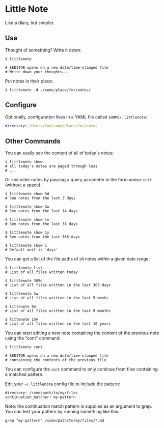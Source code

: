 # Little Note

Like a diary, but simpler.

## Use

Thought of something? Write it down:

```
$ littlenote

# $EDITOR opens on a new date/time-stamped file
# Write down your thoughts...
```

Put notes in their place:

```
$ littlenote -d ~/some/place/for/notes/
```

## Configure

Optionally, configuration lives in a YAML file called `$HOME/.littlenote`:

```yaml
directory: /Users/foo/some/place/for/notes
```

## Other Commands

You can easily see the content of all of today's notes:

```
$ littlenote show
# all today's notes are paged through less
# ...
```

Or see older notes by passing a query parameter in the form `number` `unit`
(without a space):

```
$ littlenote show 3d
# See notes from the last 3 days

$ littlenote show 2w
# See notes from the last 14 days

$ littlenote show 1m
# See notes from the last 31 days

$ littlenote show 1y
# See notes from the last 365 days

$ littlenote show 1
# Default unit is 'days'
```

You can get a list of the file paths of all notes within a given date range:

```
$ littlenote list
# List of all files written today

$ littlenote 365d
# List of all files written in the last 365 days

$ littlenote 5w
# List of all files written in the last 5 weeks

$ littenote 9m
# List of all files written in the last 9 months

$ littenote 10y
# List of all files written in the last 10 years
```

You can start editing a new note containing the content of the previous note
using the "cont" command:

```
$ littlenote cont

# $EDITOR opens on a new date/time-stamped file
# containing the contents of the previous file
```

You can configure the `cont` command to only continue from files containing a
matched pattern.

Edit your `~/.littlenote` config file to include the pattern:

```
directory: /some/path/to/my/files
continuation_matcher: my-pattern
```

Note: the continuation match pattern is supplied as an argument to grep. You
can test your pattern by running something like this:

```
grep "my-pattern" /some/path/to/my/files/*.md
```
